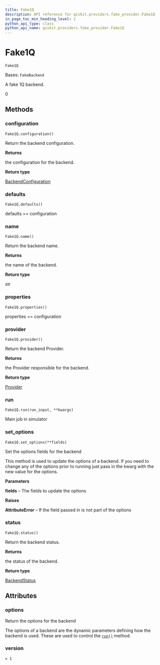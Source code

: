 ```yaml
---
title: Fake1Q
description: API reference for qiskit.providers.fake_provider.Fake1Q
in_page_toc_min_heading_level: 1
python_api_type: class
python_api_name: qiskit.providers.fake_provider.Fake1Q
---
```


# Fake1Q

<span id="qiskit.providers.fake_provider.Fake1Q" />

`Fake1Q`

Bases: `FakeBackend`

A fake 1Q backend.

0

## Methods

<span id="qiskit-providers-fake-provider-fake1q-configuration" />

### configuration

<span id="qiskit.providers.fake_provider.Fake1Q.configuration" />

`Fake1Q.configuration()`

Return the backend configuration.

**Returns**

the configuration for the backend.

**Return type**

[BackendConfiguration](qiskit.providers.models.BackendConfiguration "qiskit.providers.models.BackendConfiguration")

<span id="qiskit-providers-fake-provider-fake1q-defaults" />

### defaults

<span id="qiskit.providers.fake_provider.Fake1Q.defaults" />

`Fake1Q.defaults()`

defaults == configuration

<span id="qiskit-providers-fake-provider-fake1q-name" />

### name

<span id="qiskit.providers.fake_provider.Fake1Q.name" />

`Fake1Q.name()`

Return the backend name.

**Returns**

the name of the backend.

**Return type**

str

<span id="qiskit-providers-fake-provider-fake1q-properties" />

### properties

<span id="qiskit.providers.fake_provider.Fake1Q.properties" />

`Fake1Q.properties()`

properties == configuration

<span id="qiskit-providers-fake-provider-fake1q-provider" />

### provider

<span id="qiskit.providers.fake_provider.Fake1Q.provider" />

`Fake1Q.provider()`

Return the backend Provider.

**Returns**

the Provider responsible for the backend.

**Return type**

[Provider](qiskit.providers.Provider "qiskit.providers.Provider")

<span id="qiskit-providers-fake-provider-fake1q-run" />

### run

<span id="qiskit.providers.fake_provider.Fake1Q.run" />

`Fake1Q.run(run_input, **kwargs)`

Main job in simulator

<span id="qiskit-providers-fake-provider-fake1q-set-options" />

### set\_options

<span id="qiskit.providers.fake_provider.Fake1Q.set_options" />

`Fake1Q.set_options(**fields)`

Set the options fields for the backend

This method is used to update the options of a backend. If you need to change any of the options prior to running just pass in the kwarg with the new value for the options.

**Parameters**

**fields** – The fields to update the options

**Raises**

**AttributeError** – If the field passed in is not part of the options

<span id="qiskit-providers-fake-provider-fake1q-status" />

### status

<span id="qiskit.providers.fake_provider.Fake1Q.status" />

`Fake1Q.status()`

Return the backend status.

**Returns**

the status of the backend.

**Return type**

[BackendStatus](qiskit.providers.models.BackendStatus "qiskit.providers.models.BackendStatus")

## Attributes

<span id="qiskit.providers.fake_provider.Fake1Q.options" />

### options

Return the options for the backend

The options of a backend are the dynamic parameters defining how the backend is used. These are used to control the [`run()`](qiskit.providers.fake_provider.Fake1Q#run "qiskit.providers.fake_provider.Fake1Q.run") method.

<span id="qiskit.providers.fake_provider.Fake1Q.version" />

### version

`= 1`

